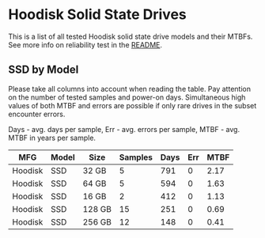 Hoodisk Solid State Drives
==========================

This is a list of all tested Hoodisk solid state drive models and their MTBFs. See
more info on reliability test in the [README](https://github.com/linuxhw/SMART).

SSD by Model
------------

Please take all columns into account when reading the table. Pay attention on the
number of tested samples and power-on days. Simultaneous high values of both MTBF
and errors are possible if only rare drives in the subset encounter errors.

Days - avg. days per sample,
Err  - avg. errors per sample,
MTBF - avg. MTBF in years per sample.

| MFG       | Model              | Size   | Samples | Days  | Err   | MTBF |
|-----------|--------------------|--------|---------|-------|-------|------|
| Hoodisk   | SSD                | 32 GB  | 5       | 791   | 0     | 2.17   |
| Hoodisk   | SSD                | 64 GB  | 5       | 594   | 0     | 1.63   |
| Hoodisk   | SSD                | 16 GB  | 2       | 412   | 0     | 1.13   |
| Hoodisk   | SSD                | 128 GB | 15      | 251   | 0     | 0.69   |
| Hoodisk   | SSD                | 256 GB | 12      | 148   | 0     | 0.41   |
